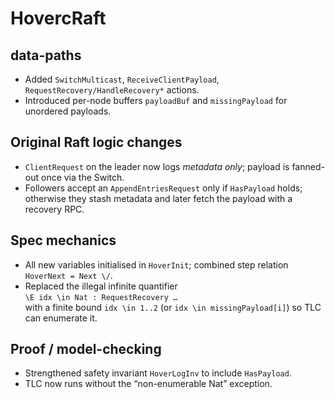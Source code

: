 # HovercRaft

## data-paths
  * Added `SwitchMulticast`, `ReceiveClientPayload`, `RequestRecovery/HandleRecovery*` actions.  
  * Introduced per-node buffers `payloadBuf` and `missingPayload` for unordered payloads.

## Original Raft logic changes
  * `ClientRequest` on the leader now logs *metadata only*; payload is fanned-out once via the Switch.
  * Followers accept an `AppendEntriesRequest` only if `HasPayload` holds; otherwise they stash metadata and later fetch the payload with a recovery RPC.

## Spec mechanics
  * All new variables initialised in `HoverInit`; combined step relation `HoverNext = Next \/`.
  * Replaced the illegal infinite quantifier  
    `\E idx \in Nat : RequestRecovery …`  
    with a finite bound `idx \in 1..2` (or `idx \in missingPayload[i]`) so TLC can enumerate it.

## Proof / model-checking
  * Strengthened safety invariant `HoverLogInv` to include `HasPayload`.  
  * TLC now runs without the “non-enumerable Nat” exception.